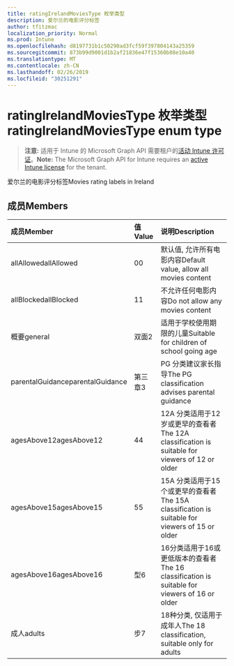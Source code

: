 ```yaml
---
title: ratingIrelandMoviesType 枚举类型
description: 爱尔兰的电影评分标签
author: tfitzmac
localization_priority: Normal
ms.prod: Intune
ms.openlocfilehash: d8197731b1c50290ad3fcf59f397804143a25359
ms.sourcegitcommit: 873b99d9001d1b2af21836e47f15360b08e10a40
ms.translationtype: MT
ms.contentlocale: zh-CN
ms.lasthandoff: 02/26/2019
ms.locfileid: "30251291"
---
```

# <a name="ratingirelandmoviestype-enum-type"></a><span data-ttu-id="4c677-103">ratingIrelandMoviesType 枚举类型</span><span class="sxs-lookup"><span data-stu-id="4c677-103">ratingIrelandMoviesType enum type</span></span>

> <span data-ttu-id="4c677-104">**注意:** 适用于 Intune 的 Microsoft Graph API 需要租户的[活动 Intune 许可证](https://go.microsoft.com/fwlink/?linkid=839381)。</span><span class="sxs-lookup"><span data-stu-id="4c677-104">**Note:** The Microsoft Graph API for Intune requires an [active Intune license](https://go.microsoft.com/fwlink/?linkid=839381) for the tenant.</span></span>

<span data-ttu-id="4c677-105">爱尔兰的电影评分标签</span><span class="sxs-lookup"><span data-stu-id="4c677-105">Movies rating labels in Ireland</span></span>

## <a name="members"></a><span data-ttu-id="4c677-106">成员</span><span class="sxs-lookup"><span data-stu-id="4c677-106">Members</span></span>
|<span data-ttu-id="4c677-107">成员</span><span class="sxs-lookup"><span data-stu-id="4c677-107">Member</span></span>|<span data-ttu-id="4c677-108">值</span><span class="sxs-lookup"><span data-stu-id="4c677-108">Value</span></span>|<span data-ttu-id="4c677-109">说明</span><span class="sxs-lookup"><span data-stu-id="4c677-109">Description</span></span>|
|:---|:---|:---|
|<span data-ttu-id="4c677-110">allAllowed</span><span class="sxs-lookup"><span data-stu-id="4c677-110">allAllowed</span></span>|<span data-ttu-id="4c677-111">0</span><span class="sxs-lookup"><span data-stu-id="4c677-111">0</span></span>|<span data-ttu-id="4c677-112">默认值, 允许所有电影内容</span><span class="sxs-lookup"><span data-stu-id="4c677-112">Default value, allow all movies content</span></span>|
|<span data-ttu-id="4c677-113">allBlocked</span><span class="sxs-lookup"><span data-stu-id="4c677-113">allBlocked</span></span>|<span data-ttu-id="4c677-114">1</span><span class="sxs-lookup"><span data-stu-id="4c677-114">1</span></span>|<span data-ttu-id="4c677-115">不允许任何电影内容</span><span class="sxs-lookup"><span data-stu-id="4c677-115">Do not allow any movies content</span></span>|
|<span data-ttu-id="4c677-116">概要</span><span class="sxs-lookup"><span data-stu-id="4c677-116">general</span></span>|<span data-ttu-id="4c677-117">双面</span><span class="sxs-lookup"><span data-stu-id="4c677-117">2</span></span>|<span data-ttu-id="4c677-118">适用于学校使用期限的儿童</span><span class="sxs-lookup"><span data-stu-id="4c677-118">Suitable for children of school going age</span></span>|
|<span data-ttu-id="4c677-119">parentalGuidance</span><span class="sxs-lookup"><span data-stu-id="4c677-119">parentalGuidance</span></span>|<span data-ttu-id="4c677-120">第三章</span><span class="sxs-lookup"><span data-stu-id="4c677-120">3</span></span>|<span data-ttu-id="4c677-121">PG 分类建议家长指导</span><span class="sxs-lookup"><span data-stu-id="4c677-121">The PG classification advises parental guidance</span></span>|
|<span data-ttu-id="4c677-122">agesAbove12</span><span class="sxs-lookup"><span data-stu-id="4c677-122">agesAbove12</span></span>|<span data-ttu-id="4c677-123">4</span><span class="sxs-lookup"><span data-stu-id="4c677-123">4</span></span>|<span data-ttu-id="4c677-124">12A 分类适用于12岁或更早的查看者</span><span class="sxs-lookup"><span data-stu-id="4c677-124">The 12A classification is suitable for viewers of 12 or older</span></span>|
|<span data-ttu-id="4c677-125">agesAbove15</span><span class="sxs-lookup"><span data-stu-id="4c677-125">agesAbove15</span></span>|<span data-ttu-id="4c677-126">5</span><span class="sxs-lookup"><span data-stu-id="4c677-126">5</span></span>|<span data-ttu-id="4c677-127">15A 分类适用于15个或更早的查看者</span><span class="sxs-lookup"><span data-stu-id="4c677-127">The 15A classification is suitable for viewers of 15 or older</span></span>|
|<span data-ttu-id="4c677-128">agesAbove16</span><span class="sxs-lookup"><span data-stu-id="4c677-128">agesAbove16</span></span>|<span data-ttu-id="4c677-129">型</span><span class="sxs-lookup"><span data-stu-id="4c677-129">6</span></span>|<span data-ttu-id="4c677-130">16分类适用于16或更低版本的查看者</span><span class="sxs-lookup"><span data-stu-id="4c677-130">The 16 classification is suitable for viewers of 16 or older</span></span>|
|<span data-ttu-id="4c677-131">成人</span><span class="sxs-lookup"><span data-stu-id="4c677-131">adults</span></span>|<span data-ttu-id="4c677-132">步</span><span class="sxs-lookup"><span data-stu-id="4c677-132">7</span></span>|<span data-ttu-id="4c677-133">18种分类, 仅适用于成年人</span><span class="sxs-lookup"><span data-stu-id="4c677-133">The 18 classification, suitable only for adults</span></span>|



